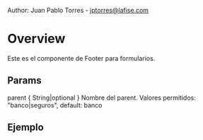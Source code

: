 Author: Juan Pablo Torres - jptorres@lafise.com

# Overview
Este es el componente de Footer para formularios.

## Params
parent { String|optional }
Nombre del parent. Valores permitidos: "banco|seguros", default: banco

## Ejemplo
<LandingFooter parent="seguros" />